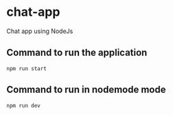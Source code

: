 # chat-app
Chat app using NodeJs

## Command to run the application
``
 npm run start 
``

## Command to run in nodemode mode
``
    npm run dev
``
